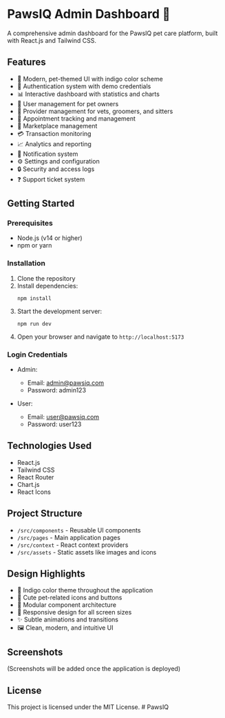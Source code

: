 # PawsIQ Admin Dashboard 🐾

A comprehensive admin dashboard for the PawsIQ pet care platform, built with React.js and Tailwind CSS.

## Features

- 🐾 Modern, pet-themed UI with indigo color scheme
- 🔐 Authentication system with demo credentials
- 📊 Interactive dashboard with statistics and charts
- 👤 User management for pet owners
- 🏥 Provider management for vets, groomers, and sitters
- 📅 Appointment tracking and management
- 🛒 Marketplace management
- 💳 Transaction monitoring
- 📈 Analytics and reporting
- 🔔 Notification system
- ⚙️ Settings and configuration
- 🔒 Security and access logs
- ❓ Support ticket system

## Getting Started

### Prerequisites

- Node.js (v14 or higher)
- npm or yarn

### Installation

1. Clone the repository
2. Install dependencies:
   ```
   npm install
   ```
3. Start the development server:
   ```
   npm run dev
   ```
4. Open your browser and navigate to `http://localhost:5173`

### Login Credentials

- Admin: 
  - Email: admin@pawsiq.com
  - Password: admin123

- User:
  - Email: user@pawsiq.com
  - Password: user123

## Technologies Used

- React.js
- Tailwind CSS
- React Router
- Chart.js
- React Icons

## Project Structure

- `/src/components` - Reusable UI components
- `/src/pages` - Main application pages
- `/src/context` - React context providers
- `/src/assets` - Static assets like images and icons

## Design Highlights

- 🎨 Indigo color theme throughout the application
- 🐶 Cute pet-related icons and buttons
- 🧩 Modular component architecture
- 📱 Responsive design for all screen sizes
- ✨ Subtle animations and transitions
- 🖼️ Clean, modern, and intuitive UI

## Screenshots

(Screenshots will be added once the application is deployed)

## License

This project is licensed under the MIT License.
#   P a w s I Q  
 